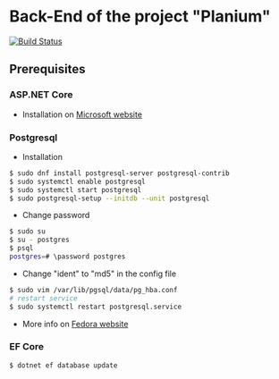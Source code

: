 # Back-End of the project "Planium"
[![Build Status](https://dev.azure.com/known-project/back-end/_apis/build/status/back-end-ASP.NET%20Core-CI?branchName=master)](https://dev.azure.com/known-project/back-end/_build/latest?definitionId=2&branchName=master)

## Prerequisites

### ASP.NET Core
* Installation on [Microsoft website](https://dotnet.microsoft.com/download/linux-package-manager/fedora28/sdk-current)

### Postgresql
* Installation
```bash
$ sudo dnf install postgresql-server postgresql-contrib
$ sudo systemctl enable postgresql
$ sudo systemctl start postgresql
$ sudo postgresql-setup --initdb --unit postgresql
```
* Change password
```bash
$ sudo su
$ su - postgres
$ psql
postgres=# \password postgres
```
* Change "ident" to "md5" in the config file
```bash
$ sudo vim /var/lib/pgsql/data/pg_hba.conf
# restart service
$ sudo systemctl restart postgresql.service
```
* More info on [Fedora website](https://fedoraproject.org/wiki/PostgreSQL)

### EF Core
```bash
$ dotnet ef database update
```
